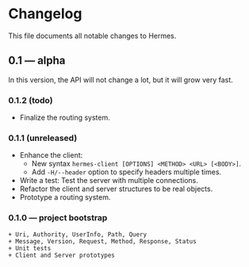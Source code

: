 # Changelog

This file documents all notable changes to Hermes.

## 0.1 — alpha

In this version, the API will not change a lot, but it will grow very fast.

### 0.1.2 (todo)

* Finalize the routing system.

### 0.1.1 (unreleased)

* Enhance the client:
  - New syntax `hermes-client [OPTIONS] <METHOD> <URL> [<BODY>]`.
  - Add `-H/--header` option to specify headers multiple times.
* Write a test: Test the server with multiple connections.
* Refactor the client and server structures to be real objects.
* Prototype a routing system.

### 0.1.0 — project bootstrap

```
+ Uri, Authority, UserInfo, Path, Query
+ Message, Version, Request, Method, Response, Status
+ Unit tests
+ Client and Server prototypes
```